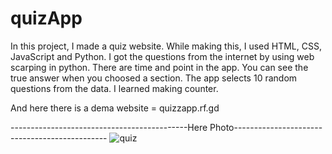 # quizApp
In this project, I made a quiz website. While making this, I used HTML, CSS, JavaScript and Python. I got the questions from the internet by using web scarping in python. There are time and point in the app. You can see the true answer when you choosed a section. The app selects 10 random questions from the data. I learned making counter.  

And here there is a dema website = quizzapp.rf.gd

--------------------------------------------Here Photo----------------------------------------------
![quiz](https://github.com/bayramcinar/quizApp/assets/99193151/36aa00a2-fa1e-44a7-ba86-a2d69ed5e0a5)
